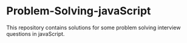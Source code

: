 # Problem-Solving-javaScript
This repository contains solutions for some problem solving interview questions in javaScript.
